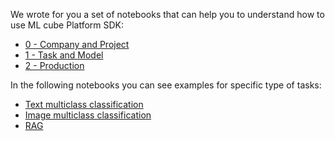 We wrote for you a set of notebooks that can help you to understand how to use ML cube Platform SDK:

- [0 - Company and Project]
- [1 - Task and Model]
- [2 - Production]

In the following notebooks you can see examples for specific type of tasks:

- [Text multiclass classification]
- [Image multiclass classification]
- [RAG]

[0 - Company and Project]: https://colab.research.google.com/github/ml-cube/ml3-platform-docs/blob/main/notebooks/0_company_project.ipynb
[1 - Task and Model]: https://colab.research.google.com/github/ml-cube/ml3-platform-docs/blob/main/notebooks/1_task_and_model.ipynb
[2 - Production]: https://colab.research.google.com/github/ml-cube/ml3-platform-docs/blob/main/notebooks/2_production.ipynb
[Text multiclass classification]: https://colab.research.google.com/github/ml-cube/ml3-platform-docs/blob/main/notebooks/text_classification.ipynb
[Image multiclass classification]: https://colab.research.google.com/github/ml-cube/ml3-platform-docs/blob/main/notebooks/image_classification.ipynb
[RAG]: https://colab.research.google.com/github/ml-cube/ml3-platform-docs/blob/main/notebooks/rag.ipynb
